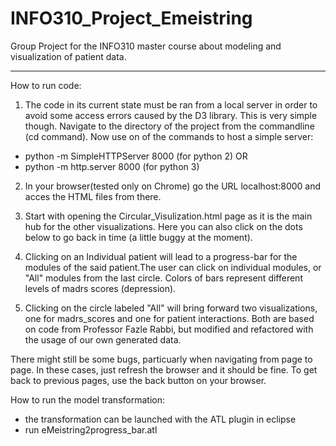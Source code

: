 # INFO310_Project_Emeistring
Group Project for the INFO310 master course about modeling and visualization of patient data.

---

How to run code:

1. The code in its current state must be ran from a local server in order to avoid some access errors caused by the D3 library.
This is very simple though. Navigate to the directory of the project from the commandline (cd command). Now use on of the commands to host a simple server:
 
* python -m SimpleHTTPServer 8000 (for python 2)
 OR 
* python -m http.server 8000 (for python 3) 

2. In your browser(tested only on Chrome) go the URL localhost:8000 and acces the HTML files from there.

3. Start with opening the Circular_Visulization.html page as it is the main hub for the other visualizations.
   Here you can also click on the dots below to go back in time (a little buggy at the moment).
   
4. Clicking on an Individual patient will lead to a progress-bar for the modules of the said patient.The user can click on individual modules, or "All" modules from the last circle. Colors of bars represent different levels of madrs scores (depression).
 
5. Clicking on the circle labeled "All" will bring forward two visualizations, one for madrs_scores and one for patient interactions. Both are based on code from Professor Fazle Rabbi, but modified and refactored with the usage of our own generated data.
 
There might still be some bugs, particuarly when navigating from page to page. In these cases, just refresh the browser and it should be fine. To get back to previous pages, use the back button on your browser.

How to run the model transformation:
- the transformation can be launched with the ATL plugin in eclipse
- run eMeistring2progress_bar.atl
 

